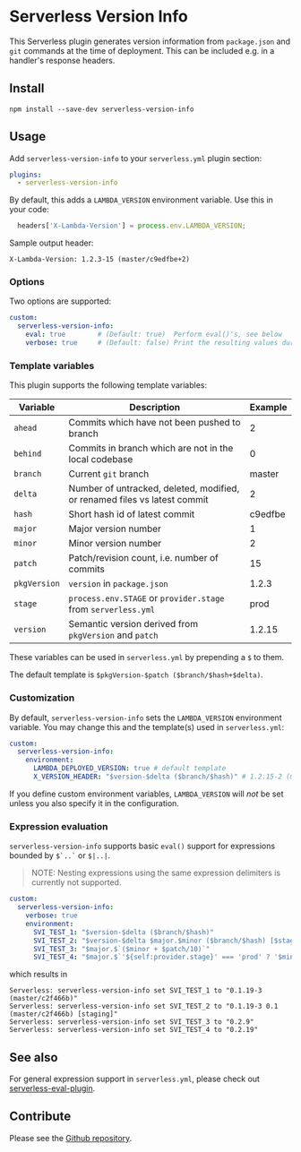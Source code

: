 # Serverless Version Info

This Serverless plugin generates version information from `package.json` and `git` commands at the time of deployment. This can be included e.g. in a handler's response headers.

## Install

```
npm install --save-dev serverless-version-info
```

## Usage

Add `serverless-version-info` to your `serverless.yml` plugin section:

```yaml
plugins:
  - serverless-version-info
```

By default, this adds a `LAMBDA_VERSION` environment variable. Use this in your code:

```javascript
  headers['X-Lambda-Version'] = process.env.LAMBDA_VERSION;
```

Sample output header:

```
X-Lambda-Version: 1.2.3-15 (master/c9edfbe+2)
```

### Options

Two options are supported:

```yaml
custom:
  serverless-version-info:
    eval: true        # (Default: true)  Perform eval()'s, see below
    verbose: true     # (Default: false) Print the resulting values during deploy
```

### Template variables

This plugin supports the following template variables:


| Variable     | Description                                                               | Example
|--------------|---------------------------------------------------------------------------|----------
| `ahead`      | Commits which have not been pushed to branch                              | 2
| `behind`     | Commits in branch which are not in the local codebase                     | 0
| `branch`     | Current `git` branch                                                      | master
| `delta`      | Number of untracked, deleted, modified, or renamed files vs latest commit | 2
| `hash`       | Short hash id of latest commit                                            | c9edfbe
| `major`      | Major version number                                                      | 1
| `minor`      | Minor version number                                                      | 2
| `patch`      | Patch/revision count, i.e. number of commits                              | 15
| `pkgVersion` | `version` in `package.json`                                               | 1.2.3
| `stage`      | `process.env.STAGE` or `provider.stage` from `serverless.yml`             | prod
| `version`    | Semantic version derived from `pkgVersion` and `patch`                    | 1.2.15

These variables can be used in `serverless.yml` by prepending a `$` to them.

The default template is `$pkgVersion-$patch ($branch/$hash+$delta)`.

### Customization

By default, `serverless-version-info` sets the `LAMBDA_VERSION` environment variable. You may change this and the template(s) used in `serverless.yml`:

```yaml
custom:
  serverless-version-info:
    environment:
      LAMBDA_DEPLOYED_VERSION: true # default template
      X_VERSION_HEADER: "$version-$delta ($branch/$hash)" # 1.2.15-2 (master/c9edfbe)
```

If you define custom environment variables, `LAMBDA_VERSION` will *not* be set unless you also specify it in the configuration.

### Expression evaluation

`serverless-version-info` supports basic `eval()` support for expressions bounded by `` $`..` `` or `$|..|`.

> NOTE: Nesting expressions using the same expression delimiters is currently not supported.

```yaml
custom:
  serverless-version-info:
    verbose: true
    environment:
      SVI_TEST_1: "$version-$delta ($branch/$hash)"
      SVI_TEST_2: "$version-$delta $major.$minor ($branch/$hash) [$stage]"
      SVI_TEST_3: "$major.$`($minor + $patch/10)`"
      SVI_TEST_4: "$major.$`'${self:provider.stage}' === 'prod' ? '$minor' : '$|$minor+1|'`.$patch"
```

which results in

```
Serverless: serverless-version-info set SVI_TEST_1 to "0.1.19-3 (master/c2f466b)"
Serverless: serverless-version-info set SVI_TEST_2 to "0.1.19-3 0.1 (master/c2f466b) [staging]"
Serverless: serverless-version-info set SVI_TEST_3 to "0.2.9"
Serverless: serverless-version-info set SVI_TEST_4 to "0.2.19"
```

## See also

For general expression support in `serverless.yml`, please check out [serverless-eval-plugin](https://github.com/ibrado/serverless-eval-plugin.git).

## Contribute

Please see the [Github repository](https://github.com/ibrado/serverless-version-info.git).




